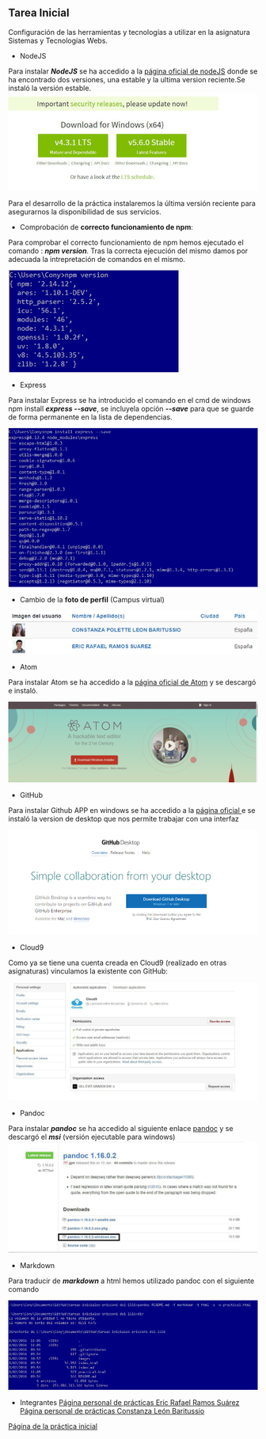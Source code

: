 ## Tarea Inicial

Configuración de las herramientas y tecnologías a utilizar en la asignatura Sistemas y Tecnologías Webs.

* NodeJS

Para instalar ***NodeJS*** se ha accedido a la
[página oficial de nodeJS](https://nodejs.org/en/)
 donde se ha encontrado dos versiones, una estable y la ultima version reciente.Se instaló la versión estable.![Version estable nodejs](images/nodejs.jpg)

Para el desarrollo de la práctica instalaremos la última versión reciente para asegurarnos la disponibilidad de sus servicios.

* Comprobación de **correcto funcionamiento de npm**:

Para comprobar el correcto funcionamiento de npm hemos ejecutado el comando : ***npm version***. Tras la correcta ejecución del mismo damos por adecuada la intrepretación de comandos en el mismo.

![Comprobando comando](images/npmversion.PNG)

* Express

Para instalar Express se ha introducido el comando en el cmd de windows npm install ***express --save***, se incluyela opción ***--save*** para que se guarde de forma permanente en la lista de dependencias.

![Instalando Express](images/express.PNG)

* Cambio de la **foto de perfil** (Campus virtual)

![Foto CampusVirtual](images/fotocampus.PNG)

* Atom

Para instalar Atom se ha accedido a la [página oficial de Atom](https://atom.io/) y se descargó e instaló.

![Atom](images/atom.PNG)


* GitHub

Para instalar Github APP en windows se ha accedido a la [página oficial ](https://desktop.github.com/) e se instaló la version de desktop que nos permite trabajar con una interfaz

![Github desktop](images/github.PNG)

* Cloud9

Como ya se tiene una cuenta creada en Cloud9 (realizado en otras asignaturas) vinculamos la existente con GitHub:

![Vinculación github y Cloud9](images/gitcloud.jpg)

* Pandoc

Para instalar ***pandoc*** se ha accedido al siguiente enlace [ pandoc](https://github.com/jgm/pandoc/releases/tag/1.16.0.2) y se descargó el ***msi*** (versión ejecutable para windows) ![Pandoc](images/pandoc.jpg)

* Markdown

Para traducir de ***markdown*** a html hemos utilizado pandoc
con el siguiente comando

![Comando](images/pandoc1.PNG)


* Integrantes
[Página personal de prácticas Eric Rafael Ramos Suárez](http://alu0100786330.github.io/)
[Página personal de prácticas Constanza León Baritussio](http://alu0100673647.github.io/)

[Página de la práctica inicial](http://alu0100536652.github.io/Tutorial-STW/)
